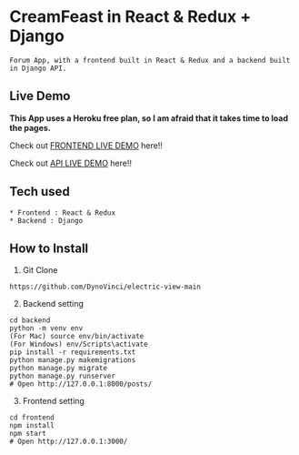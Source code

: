 # CreamFeast in React & Redux + Django

```
Forum App, with a frontend built in React & Redux and a backend built in Django API.
```

## Live Demo

**This App uses a Heroku free plan, so I am afraid that it takes time to load the pages.**

Check out [FRONTEND LIVE DEMO](https://frontend-ally.herokuapp.com/) here!!

Check out [API LIVE DEMO](https://backend-ally.herokuapp.com/) here!!

## Tech used

```
* Frontend : React & Redux
* Backend : Django
```

## How to Install

1. Git Clone

```
https://github.com/DynoVinci/electric-view-main
```

2. Backend setting

```
cd backend
python -m venv env
(For Mac) source env/bin/activate
(For Windows) env/Scripts\activate
pip install -r requirements.txt
python manage.py makemigrations
python manage.py migrate
python manage.py runserver
# Open http://127.0.0.1:8000/posts/
```

3. Frontend setting

```
cd frontend
npm install
npm start
# Open http://127.0.0.1:3000/
